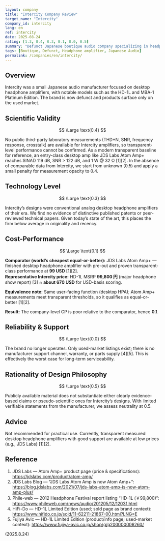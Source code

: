 ```yaml
---
layout: company
title: "Intercity Company Review"
target_name: "Intercity"
company_id: intercity
lang: en
ref: intercity
date: 2025-08-24
rating: [1.3, 0.4, 0.3, 0.1, 0.0, 0.5]
summary: "Defunct Japanese boutique audio company specializing in headphone amplifiers; operations appear to have ceased in the early 2010s"
tags: [Boutique, Defunct, Headphone amplifier, Japanese Audio]
permalink: /companies/en/intercity/
---
```

## Overview

Intercity was a small Japanese audio manufacturer focused on desktop headphone amplifiers, with notable models such as the HD-1L and MBA-1 Platinum Edition. The brand is now defunct and products surface only on the used market.

## Scientific Validity

$$ \Large \text{0.4} $$

No public third-party laboratory measurements (THD+N, SNR, frequency response, crosstalk) are available for Intercity amplifiers, so transparent-level performance cannot be confirmed. As a modern transparent baseline for reference, an entry-class desktop amp like JDS Labs Atom Amp+ reaches SINAD 119 dB, SNR > 122 dB, and 1 W @ 32 Ω [1][2]. In the absence of comparable data from Intercity, we start from unknown (0.5) and apply a small penalty for measurement opacity to 0.4.

## Technology Level

$$ \Large \text{0.3} $$

Intercity’s designs were conventional analog desktop headphone amplifiers of their era. We find no evidence of distinctive published patents or peer-reviewed technical papers. Given today’s state of the art, this places the firm below average in originality and recency.

## Cost-Performance

$$ \Large \text{0.1} $$

**Comparator (world’s cheapest equal-or-better):** JDS Labs Atom Amp+ — finished desktop headphone amplifier with pre-out and proven transparent-class performance at **99 USD** [1][2].  
**Representative Intercity price:** HD-1L MSRP **99,800 円** (major headphone show report) [3] ≈ **about 670 USD** for USD-basis scoring.

**Equivalence note:** Same user-facing function (desktop HPA); Atom Amp+ measurements meet transparent thresholds, so it qualifies as equal-or-better [1][2].

**Result:** The company-level CP is poor relative to the comparator, hence **0.1**.

## Reliability & Support

$$ \Large \text{0.0} $$

The brand no longer operates. Only used-market listings exist; there is no manufacturer support channel, warranty, or parts supply [4][5]. This is effectively the worst case for long-term serviceability.

## Rationality of Design Philosophy

$$ \Large \text{0.5} $$

Publicly available material does not substantiate either clearly evidence-based claims or pseudo-scientific ones for Intercity’s designs. With limited verifiable statements from the manufacturer, we assess neutrality at 0.5.

## Advice

Not recommended for practical use. Currently, transparent measured desktop headphone amplifiers with good support are available at low prices (e.g., JDS Labs) [1][2].


## Reference
1. JDS Labs — Atom Amp+ product page (price & specifications): https://jdslabs.com/product/atom-amp/  
2. JDS Labs Blog — “JDS Labs Atom Amp is now Atom Amp+”: https://blog.jdslabs.com/2021/07/jds-labs-atom-amp-is-now-atom-amp-plus/  
3. Phile-web — 2012 Headphone Festival report listing “HD-1L (￥99,800)”: https://www.phileweb.com/news/audio/201205/12/12031.html  
4. HiFi-Do — HD-1L Limited Edition (used; sold page as brand context): https://www.hifido.co.jp/sold/11-62211-21867-00.html?LNG=E  
5. Fujiya Avic — HD-1L Limited Edition (product/info page; used-market context): https://www.fujiya-avic.co.jp/shop/g/g200000008260/

(2025.8.24)
